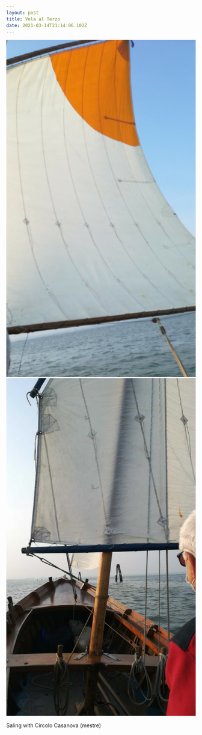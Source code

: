 ```yaml
---
layout: post
title: Vela al Terzo
date: 2021-03-14T21:14:06.102Z
---
```

 ![](/files/2021-03-14-vela_al_terzo_0.jpg)
 ![](/files/2021-03-14-vela_al_terzo_1.jpg)


Saling with Circolo Casanova (mestre)
